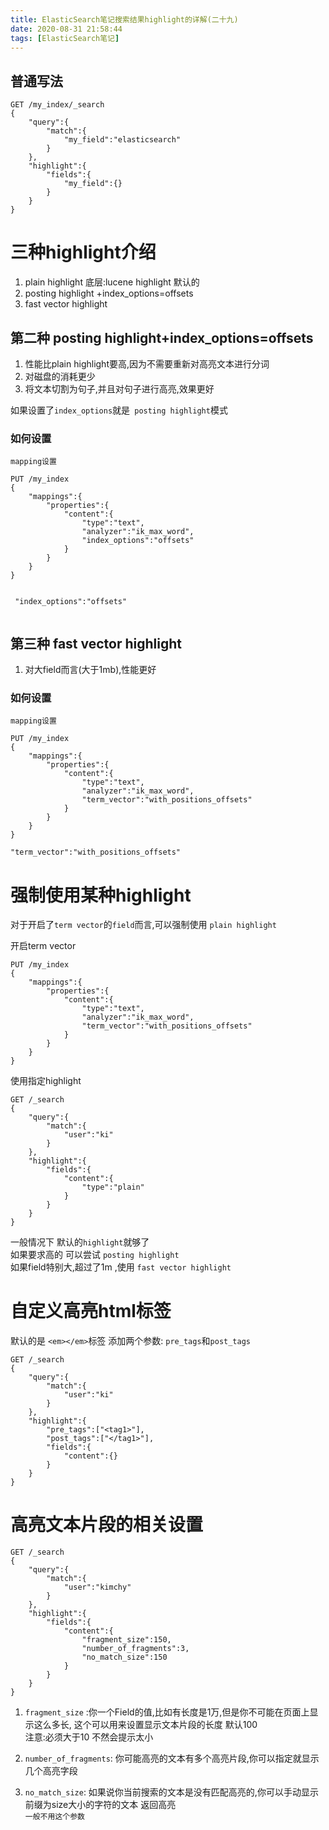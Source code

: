 ```yaml
---
title: ElasticSearch笔记搜索结果highlight的详解(二十九)
date: 2020-08-31 21:58:44
tags: [ElasticSearch笔记]
---
```


## 普通写法
```
GET /my_index/_search
{
    "query":{
        "match":{
            "my_field":"elasticsearch"
        }
    },
    "highlight":{
        "fields":{
            "my_field":{}
        }
    }
}

```

<!--more-->

# 三种highlight介绍
1. plain highlight   底层:lucene highlight 默认的
2. posting highlight +index_options=offsets
3. fast vector highlight


##  第二种 posting highlight+index_options=offsets
1. 性能比plain highlight要高,因为不需要重新对高亮文本进行分词
2. 对磁盘的消耗更少
3. 将文本切割为句子,并且对句子进行高亮,效果更好

如果设置了`index_options`就是` posting highlight`模式

### 如何设置
```
mapping设置

PUT /my_index
{
    "mappings":{
        "properties":{
            "content":{
                "type":"text",
                "analyzer":"ik_max_word",
                "index_options":"offsets"
            }
        }
    }
}


 "index_options":"offsets"
 
```

##  第三种 fast vector highlight
1. 对大field而言(大于1mb),性能更好

### 如何设置
```
mapping设置

PUT /my_index
{
    "mappings":{
        "properties":{
            "content":{
                "type":"text",
                "analyzer":"ik_max_word",
                "term_vector":"with_positions_offsets"
            }
        }
    }
}

"term_vector":"with_positions_offsets"
```

# 强制使用某种highlight
对于开启了`term vector`的`field`而言,可以强制使用 `plain highlight`

开启term vector
```
PUT /my_index
{
    "mappings":{
        "properties":{
            "content":{
                "type":"text",
                "analyzer":"ik_max_word",
                "term_vector":"with_positions_offsets"
            }
        }
    }
}

```
使用指定highlight
```
GET /_search
{
    "query":{
        "match":{
            "user":"ki"
        }
    },
    "highlight":{
        "fields":{
            "content":{
                "type":"plain"
            }
        }
    }
}

```

一般情况下 默认的`highlight`就够了  
如果要求高的 可以尝试 `posting highlight`  
如果field特别大,超过了1m ,使用 `fast vector highlight`

# 自定义高亮html标签
默认的是 `<em></em>`标签
添加两个参数: `pre_tags`和`post_tags`
```
GET /_search
{
    "query":{
        "match":{
            "user":"ki"
        }
    },
    "highlight":{
        "pre_tags":["<tag1>"],
        "post_tags":["</tag1>"],
        "fields":{
            "content":{}
        }
    }
}

```

# 高亮文本片段的相关设置
```
GET /_search
{
    "query":{
        "match":{
            "user":"kimchy"
        }
    },
    "highlight":{
        "fields":{
            "content":{
                "fragment_size":150,
                "number_of_fragments":3,
                "no_match_size":150
            }
        }
    }
}

```
1. `fragment_size`  :你一个Field的值,比如有长度是1万,但是你不可能在页面上显示这么多长,  这个可以用来设置显示文本片段的长度 默认100  
注意:必须大于10 不然会提示太小

2. `number_of_fragments`: 你可能高亮的文本有多个高亮片段,你可以指定就显示几个高亮字段 
3. `no_match_size`: 如果说你当前搜索的文本是没有匹配高亮的,你可以手动显示前缀为size大小的字符的文本 返回高亮  
`一般不用这个参数`